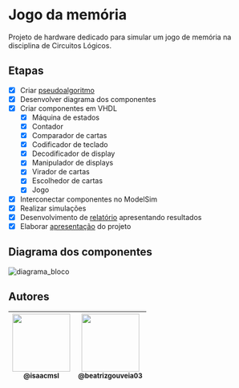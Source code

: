# Jogo da memória

Projeto de hardware dedicado para simular um jogo de memória na disciplina de Circuitos Lógicos.

## Etapas

- [x] Criar [pseudoalgoritmo](algoritmo.md)
- [x] Desenvolver diagrama dos componentes
- [x] Criar componentes em VHDL
  - [x] Máquina de estados
  - [x] Contador
  - [x] Comparador de cartas
  - [x] Codificador de teclado
  - [x] Decodificador de display
  - [x] Manipulador de displays
  - [x] Virador de cartas
  - [x] Escolhedor de cartas
  - [x] Jogo 
- [x] Interconectar componentes no ModelSim 
- [x] Realizar simulações
- [x] Desenvolvimento de [relatório](Artigo.pdf) apresentando resultados
- [x] Elaborar [apresentação](Apresentação.pdf) do projeto

## Diagrama dos componentes

![diagrama_bloco](https://github.com/isaacmsl/circuitos-jogo-memoria/assets/31693006/990860dc-fc16-4655-a77b-0960250946a5)

## Autores

| [<img src="https://avatars3.githubusercontent.com/u/31693006?s=460&v=4" width=115><br><sub>@isaacmsl</sub>](https://github.com/isaacmsl) | [<img src="https://avatars.githubusercontent.com/u/72415136?v=4" width=115><br><sub>@beatrizgouveia03</sub>](https://github.com/beatrizgouveia03) |
| :--------------------------------------------------------------------------------------------------------------------------------------: | :--------------------------------------------------------------------------------------------------------------------------------------: |
